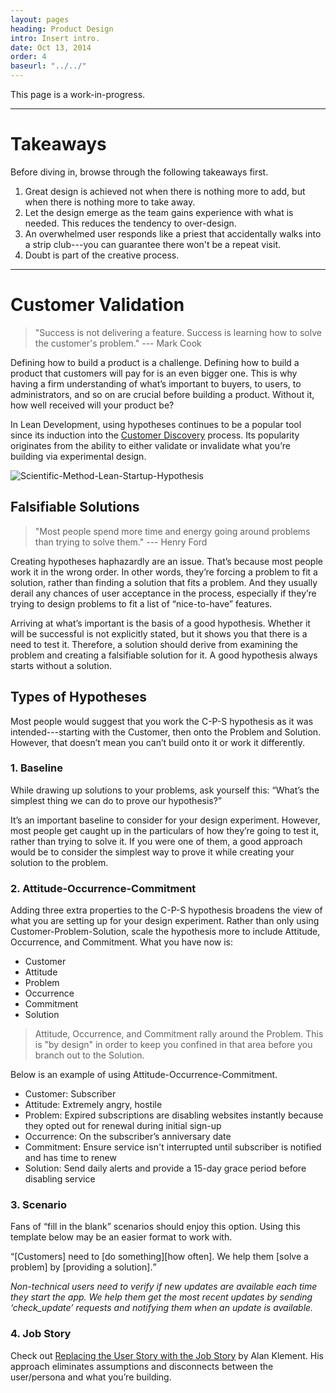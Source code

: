```yaml
---
layout: pages
heading: Product Design
intro: Insert intro.
date: Oct 13, 2014
order: 4
baseurl: "../../"
---
```


This page is a work-in-progress.

---

# Takeaways

Before diving in, browse through the following takeaways first.

1. Great design is achieved not when there is nothing more to add, but when there is nothing more to take away.
2. Let the design emerge as the team gains experience with what is needed. This reduces the tendency to over-design.
3. An overwhelmed user responds like a priest that accidentally walks into a strip club---you can guarantee there won't be a repeat visit.
4. Doubt is part of the creative process.

---

# Customer Validation

> "Success is not delivering a feature. Success is learning how to solve the customer's problem." --- Mark Cook

Defining how to build a product is a challenge. Defining how to build a product that customers will pay for is an even bigger one. This is why having a firm understanding of what’s important to buyers, to users, to administrators, and so on are crucial before building a product. Without it, how well received will your product be?

In Lean Development, using hypotheses continues to be a popular tool since its induction into the [Customer Discovery](http://ventureatlanta.org/2013/03/customer-discovery-basics) process. Its popularity originates from the ability to either validate or invalidate what you’re building via experimental design.

![Scientific-Method-Lean-Startup-Hypothesis](https://farm6.staticflickr.com/5605/14913152473_1c587e485b.jpg)

## Falsifiable Solutions

> "Most people spend more time and energy going around problems than trying to solve them." --- Henry Ford

Creating hypotheses haphazardly are an issue. That’s because most people work it in the wrong order. In other words, they’re forcing a problem to fit a solution, rather than finding a solution that fits a problem. And they usually derail any chances of user acceptance in the process, especially if they’re trying to design problems to fit a list of “nice-to-have” features.

Arriving at what’s important is the basis of a good hypothesis. Whether it will be successful is not explicitly stated, but it shows you that there is a need to test it. Therefore, a solution should derive from examining the problem and creating a falsifiable solution for it. A good hypothesis always starts without a solution.

## Types of Hypotheses

Most people would suggest that you work the C-P-S hypothesis as it was intended---starting with the Customer, then onto the Problem and Solution. However, that doesn’t mean you can’t build onto it or work it differently.

### 1. Baseline

While drawing up solutions to your problems, ask yourself this: “What’s the simplest thing we can do to prove our hypothesis?”

It’s an important baseline to consider for your design experiment. However, most people get caught up in the particulars of how they’re going to test it, rather than trying to solve it. If you were one of them, a good approach would be to consider the simplest way to prove it while creating your solution to the problem.

### 2. Attitude-Occurrence-Commitment

Adding three extra properties to the C-P-S hypothesis broadens the view of what you are setting up for your design experiment. Rather than only using Customer-Problem-Solution, scale the hypothesis more to include Attitude, Occurrence, and Commitment. What you have now is:

* Customer
* Attitude
* Problem
* Occurrence
* Commitment
* Solution

> Attitude, Occurrence, and Commitment rally around the Problem. This is "by design" in order to keep you confined in that area before you branch out to the Solution.

Below is an example of using Attitude-Occurrence-Commitment.

* Customer: Subscriber
* Attitude: Extremely angry, hostile
* Problem: Expired subscriptions are disabling websites instantly because they opted out for renewal during initial sign-up
* Occurrence: On the subscriber’s anniversary date
* Commitment: Ensure service isn't interrupted until subscriber is notified and has time to renew
* Solution: Send daily alerts and provide a 15-day grace period before disabling service

### 3. Scenario

Fans of “fill in the blank” scenarios should enjoy this option. Using this template below may be an easier format to work with.

<q>[Customers] need to [do something][how often]. We help them [solve a problem] by [providing a solution].</q>

*Non-technical users need to verify if new updates are available each time they start the app. We help them get the most recent updates by sending ‘check_update’ requests and notifying them when an update is available.*

### 4. Job Story

Check out [Replacing the User Story with the Job Story](http://alanklement.blogspot.com/2013/09/replacing-user-story-with-job-story.html) by Alan Klement. His approach eliminates assumptions and disconnects between the user/persona and what you’re building.
